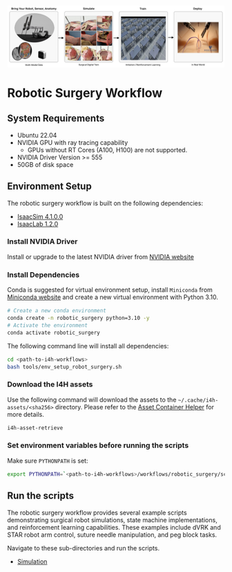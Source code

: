 ![Robotic Surgery Workflow](../../docs/source/robotic_surgery_workflow.jpg)

# Robotic Surgery Workflow

## System Requirements

- Ubuntu 22.04
- NVIDIA GPU with ray tracing capability
    - GPUs without RT Cores (A100, H100) are not supported.
- NVIDIA Driver Version >= 555
- 50GB of disk space

## Environment Setup

The robotic surgery workflow is built on the following dependencies:
- [IsaacSim 4.1.0.0](https://docs.isaacsim.omniverse.nvidia.com/4.1.0/installation/index.html)
- [IsaacLab 1.2.0](https://isaac-sim.github.io/IsaacLab/v1.2.0/source/setup/installation/index.html)


### Install NVIDIA Driver

Install or upgrade to the latest NVIDIA driver from [NVIDIA website](https://www.nvidia.com/en-us/drivers/)


### Install Dependencies

Conda is suggested for virtual environment setup, install `Miniconda` from [Miniconda website](https://docs.anaconda.com/miniconda/install/#quick-command-line-install) and create a new virtual environment with Python 3.10.

```sh
# Create a new conda environment
conda create -n robotic_surgery python=3.10 -y
# Activate the environment
conda activate robotic_surgery
```

The following command line will install all dependencies:
```bash
cd <path-to-i4h-workflows>
bash tools/env_setup_robot_surgery.sh
```

### Download the I4H assets

Use the following command will download the assets to the `~/.cache/i4h-assets/<sha256>` directory.
Please refer to the [Asset Container Helper](https://github.com/isaac-for-healthcare/i4h-asset-catalog/blob/v0.1.0ea/docs/catalog_helper.md) for more details.

```sh
i4h-asset-retrieve
```

### Set environment variables before running the scripts
Make sure `PYTHONPATH` is set:
```sh
export PYTHONPATH=`<path-to-i4h-workflows>/workflows/robotic_surgery/scripts`
```

## Run the scripts

The robotic surgery workflow provides several example scripts demonstrating surgical robot simulations, state machine implementations, and reinforcement learning capabilities. These examples include dVRK and STAR robot arm control, suture needle manipulation, and peg block tasks.

Navigate to these sub-directories and run the scripts.

- [Simulation](./scripts/simulation)
